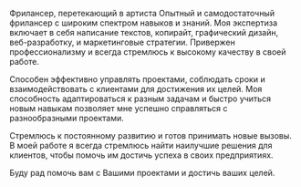 Фрилансер, перетекающий в артиста
Опытный и самодостаточный фрилансер с широким спектром навыков и знаний. Моя экспертиза включает в себя написание текстов, копирайт, графический дизайн, веб-разработку, и маркетинговые стратегии. Привержен профессионализму и всегда стремлюсь к высокому качеству в своей работе.

Способен эффективно управлять проектами, соблюдать сроки и взаимодействовать с клиентами для достижения их целей. Моя способность адаптироваться к разным задачам и быстро учиться новым навыкам позволяет мне успешно справляться с разнообразными проектами.

Стремлюсь к постоянному развитию и готов принимать новые вызовы. В моей работе я всегда стремлюсь найти наилучшие решения для клиентов, чтобы помочь им достичь успеха в своих предприятиях.

Буду рад помочь вам с Вашими проектами и достичь ваших целей.
